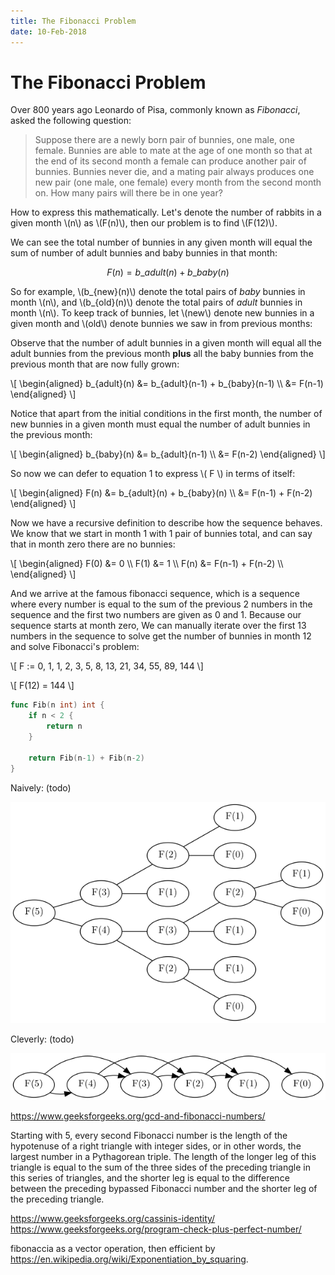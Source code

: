 ```yaml
---
title: The Fibonacci Problem
date: 10-Feb-2018
---
```


# The Fibonacci Problem

Over 800 years ago Leonardo of Pisa, commonly known as _Fibonacci_, asked the following question:

> Suppose there are a newly born pair of bunnies, one male, one female. Bunnies are able to mate at the age of one month so that at the end of its second month a female can produce another pair of bunnies. Bunnies never die, and a mating pair always produces one new pair (one male, one female) every month from the second month on. How many pairs will there be in one year?

How to express this mathematically. Let's denote the number of rabbits in a given month \\(n\\) as \\(F(n)\\), then our problem is to find \\(F(12)\\).

We can see the total number of bunnies in any given month will equal the sum of number of adult bunnies and baby bunnies in that month:

$$ F(n) = b\_{adult}(n) + b\_{baby}(n) $$

So for example, \\(b\_{new}(n)\\) denote the total pairs of *baby* bunnies in month \\(n\\), and \\(b\_{old}(n)\\) denote the total pairs of *adult* bunnies in month \\(n\\).
To keep track of bunnies, let \\(new\\) denote new bunnies in a given month and \\(old\\) denote bunnies we saw in from previous months:

Observe that the number of adult bunnies in a given month will equal all the adult bunnies from the previous month **plus** all the baby bunnies from the previous month that are now fully grown:

\\[ \\begin{aligned}
b\_{adult}(n) &= b\_{adult}(n-1) + b\_{baby}(n-1) \\\\
              &= F(n-1)
\\end{aligned} \\]

Notice that apart from the initial conditions in the first month, the number of new bunnies in a given month must equal the number of adult bunnies in the previous month:
 
\\[ \\begin{aligned}
b\_{baby}(n) &= b\_{adult}(n-1) \\\\
             &= F(n-2)
\\end{aligned} \\]


So now we can defer to equation 1 to express \\( F \\) in terms of itself:

\\[ \\begin{aligned}
F(n) &= b\_{adult}(n) + b\_{baby}(n) \\\\
              &= F(n-1) + F(n-2)
\\end{aligned} \\]

Now we have a recursive definition to describe how the sequence behaves.
We know that we start in month 1 with 1 pair of bunnies total, and can say that in month zero there are no bunnies:

\\[ \\begin{aligned}
F(0) &= 0 \\\\
F(1) &= 1 \\\\
F(n) &= F(n-1) + F(n-2) \\\\
\\end{aligned} \\]

And we arrive at the famous fibonacci sequence, which is a sequence where every number is equal to the sum of the previous 2 numbers in the sequence and the first two numbers are given as 0 and 1. Because our sequence starts at month zero, We can manually iterate over the first 13 numbers in the sequence to solve get the number of bunnies in month 12 and solve Fibonacci's problem:

\\[ F := 0, 1, 1, 2, 3, 5, 8, 13, 21, 34, 55, 89, 144 \\]

\\[ F(12) = 144 \\]

```go
func Fib(n int) int {
    if n < 2 {
        return n
    }
    
    return Fib(n-1) + Fib(n-2)
}
```

Naively:
(todo)

![fib-naive](../img/fibonacci-naive.dot.png)

Cleverly:
(todo)

![fib-naive](../img/fibonacci-2.dot.png)

https://www.geeksforgeeks.org/gcd-and-fibonacci-numbers/

Starting with 5, every second Fibonacci number is the length of the hypotenuse of a right triangle with integer sides, or in other words, the largest number in a Pythagorean triple. The length of the longer leg of this triangle is equal to the sum of the three sides of the preceding triangle in this series of triangles, and the shorter leg is equal to the difference between the preceding bypassed Fibonacci number and the shorter leg of the preceding triangle.

https://www.geeksforgeeks.org/cassinis-identity/
https://www.geeksforgeeks.org/program-check-plus-perfect-number/

fibonaccia as a vector operation, then efficient by https://en.wikipedia.org/wiki/Exponentiation_by_squaring.
